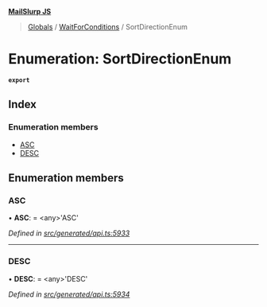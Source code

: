 **[MailSlurp JS](../README.md)**

> [Globals](../README.md) / [WaitForConditions](../modules/waitforconditions.md) / SortDirectionEnum

# Enumeration: SortDirectionEnum

**`export`** 

## Index

### Enumeration members

* [ASC](waitforconditions.sortdirectionenum.md#asc)
* [DESC](waitforconditions.sortdirectionenum.md#desc)

## Enumeration members

### ASC

•  **ASC**:  = \<any>'ASC'

*Defined in [src/generated/api.ts:5933](https://github.com/mailslurp/mailslurp-client/blob/37bf78e/src/generated/api.ts#L5933)*

___

### DESC

•  **DESC**:  = \<any>'DESC'

*Defined in [src/generated/api.ts:5934](https://github.com/mailslurp/mailslurp-client/blob/37bf78e/src/generated/api.ts#L5934)*
